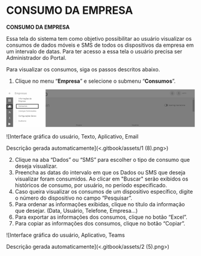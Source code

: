 # CONSUMO DA EMPRESA

**CONSUMO DA EMPRESA**

Essa tela do sistema tem como objetivo possibilitar ao usuário visualizar os consumos de dados móveis e SMS de todos os dispositivos da empresa em um intervalo de datas. Para ter acesso a essa tela o usuário precisa ser Administrador do Portal.

Para visualizar os consumos, siga os passos descritos abaixo.

1. Clique no menu “**Empresa**” e selecione o submenu “**Consumos**”.

![](<.gitbook/assets/0 (1) (1) (1).png>)

![Interface gráfica do usuário, Texto, Aplicativo, Email

Descrição gerada automaticamente](<.gitbook/assets/1 (8).png>)

2. Clique na aba “Dados” ou “SMS” para escolher o tipo de consumo que deseja visualizar.
3. Preencha as datas do intervalo em que os Dados ou SMS que deseja visualizar foram consumidos. Ao clicar em "Buscar" serão exibidos os históricos de consumo, por usuário, no período especificado.
4. Caso queira visualizar os consumos de um dispositivo específico, digite o número do dispositivo no campo “Pesquisar”.
5. Para ordenar as informações exibidas, clique no título da informação que desejar. (Data, Usuário, Telefone, Empresa...)
6. Para exportar as informações dos consumos, clique no botão “Excel”.
7. Para copiar as informações dos consumos, clique no botão “Copiar”.

![Interface gráfica do usuário, Aplicativo, Teams

Descrição gerada automaticamente](<.gitbook/assets/2 (5).png>)
